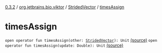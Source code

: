 [0.3.2](../../index.md) / [org.jetbrains.bio.viktor](../index.md) / [StridedVector](index.md) / [timesAssign](.)

# timesAssign

`open operator fun timesAssign(other: `[`StridedVector`](index.md)`): Unit` [(source)](https://github.com/JetBrains-Research/viktor/blob/0.3.2/src/main/kotlin/org/jetbrains/bio/viktor/StridedVector.kt#L385)
`open operator fun timesAssign(update: Double): Unit` [(source)](https://github.com/JetBrains-Research/viktor/blob/0.3.2/src/main/kotlin/org/jetbrains/bio/viktor/StridedVector.kt#L394)